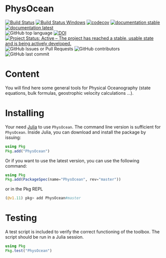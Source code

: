 # PhysOcean

[![Build Status](https://github.com/gher-uliege/PhysOcean.jl/workflows/CI/badge.svg)](https://github.com/gher-uliege/PhysOcean.jl/actions)
[![Build Status Windows](https://ci.appveyor.com/api/projects/status/github/gher-uliege/PhysOcean.jl?branch=master&svg=true)](https://ci.appveyor.com/project/Alexander-Barth/physocean-jl)
[![codecov](https://codecov.io/gh/gher-uliege/PhysOcean.jl/graph/badge.svg?token=NvclfCEMyQ)](https://codecov.io/gh/gher-uliege/PhysOcean.jl)
[![documentation stable](https://img.shields.io/badge/docs-stable-blue.svg)](https://gher-uliege.github.io/PhysOcean.jl/stable/)
[![documentation latest](https://img.shields.io/badge/docs-latest-blue.svg)](https://gher-uliege.github.io/PhysOcean.jl/latest/)    
![GitHub top language](https://img.shields.io/github/languages/top/gher-uliege/Diva-Workshops) [![DOI](https://zenodo.org/badge/DOI/10.5281/zenodo.17153349.svg)](https://doi.org/10.5281/zenodo.17153349)        
[![Project Status: Active – The project has reached a stable, usable state and is being actively developed.](https://www.repostatus.org/badges/latest/active.svg)](https://www.repostatus.org/#active) ![GitHub Issues or Pull Requests](https://img.shields.io/github/issues/gher-uliege/PhysOcean.jl) ![GitHub contributors](https://img.shields.io/github/contributors/gher-uliege/PhysOcean.jl) ![GitHub last commit](https://img.shields.io/github/last-commit/gher-uliege/PhysOcean.jl) 

# Content

You will find here some general tools for Physical Oceanography (state equations, bulk formulas, geostrophic velocity calculations ...). 

# Installing

Your need [Julia](http://julialang.org) to use `PhysOcean`. The command line version is sufficient for `PhysOcean`.
Inside Julia, you can download and install the package by issuing:

```julia
using Pkg
Pkg.add("PhysOcean")
```

Or if you want to use the latest version, you can use the following command:

```julia
using Pkg
Pkg.add(PackageSpec(name="PhysOcean", rev="master"))
```
or in the Pkg REPL
```julia
(@v1.11) pkg> add PhysOcean#master
``` 

# Testing

A test script is included to verify the correct functioning of the toolbox.
The script should be run in a Julia session.

```julia
using Pkg
Pkg.test("PhysOcean")
```

